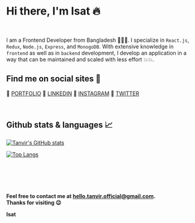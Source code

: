 <h1>Hi there, I'm Isat 🔥</h1>

<br />


I am a Frontend Developer from Bangladesh 🎉🎉🎉. I specialize in `React.js`, `Redux`, `Node.js`, `Express`, and `MonogoDB`. With extensive knowledge in `frontend` as well as in `backend` development, I develop an application in a way that can be maintained and scaled with less effort 💥💥.

<h2>Find me on social sites 📌</h2>

📙 [PORTFOLIO](https://portfolio-rahman.netlify.app)
📙 [LINKEDIN](https://linkedin.com/in/saifurrahmantanvir)
📙 [INSTAGRAM](https://instagram.com/tanvirrahman.dev)
📙 [TWITTER](https://twitter.com/tanvirrahmandev)

<br />

<h2>Github stats & languages 📈</h2>

[![Tanvir's GitHub stats](https://github-readme-stats.vercel.app/api?username=IsaT10&hide=contribs,prs&theme=apprentice)](https://github.com/IsaT10)

[![Top Langs](https://github-readme-stats.vercel.app/api/top-langs/?username=IsaT10&layout=compact&theme=apprentice)](https://github.com/IsaT10)

<br />




<br /><br />

**Feel free to contact me at hello.tanvir.official@gmail.com.\
Thanks for visiting 😉**

**Isat**
